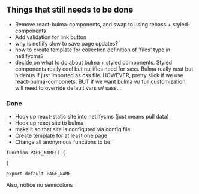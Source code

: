 ## Things that still needs to be done
* Remove react-bulma-components, and swap to using rebass + styled-components
* Add validation for link button
* why is netlify slow to save page updates?
* how to create template for collection definition of 'files' type in netlifycms?   
* decide on what to do about bulma + styled components. Styled components really cool but nullifies need for sass. Bulma really neat but hideous if just imported as css file. HOWEVER, pretty slick if we use react-bulma-componets. BUT if we want bulma w/ full customization, will need to override default vars w/ sass...

### Done
* Hook up react-static site into netlifycms (just means pull data)
* Hook up react site to bulma 
* make it so that site is configured via config file
* Create template for at least one page
* Change all anonymous functions to be: 


```
function PAGE_NAME() {

}

export default PAGE_NAME
```

Also, notice no semicolons
